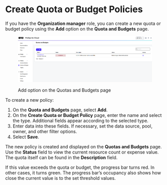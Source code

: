 # Create Quota or Budget Policies

If you have the **Organization manager** role, you can create a new quota or budget policy using the **Add** option on the **Quota and Budgets** page.

<figure><img src="../../.gitbook/assets/ffc_quotasandbudgets.png" alt=""><figcaption><p>Add option on the Quotas and Budgets page</p></figcaption></figure>

To create a new policy:

1. On the **Quota and Budgets** page, select **Add**.&#x20;
2. On the **Create Quota or Budget Policy** page, enter the name and select the type. Additional fields appear according to the selected type.&#x20;
3. Enter data into these fields. If necessary, set the data source, pool, owner, and other filter options.&#x20;
4. Select **Save**.

The new policy is created and displayed on the **Quotas and Budgets** page. Use the **Status** field to view the current resource count or expense value. The quota itself can be found in the **Description** field.&#x20;

If this value exceeds the quota or budget, the progress bar turns red. In other cases, it turns green. The progress bar’s occupancy also shows how close the current value is to the set threshold values. &#x20;
